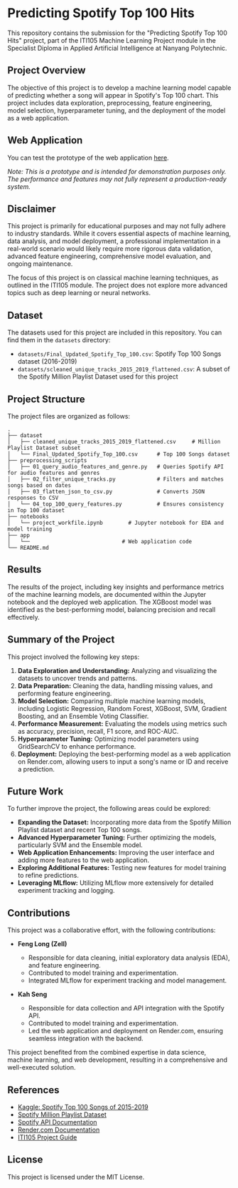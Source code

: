 # Predicting Spotify Top 100 Hits

This repository contains the submission for the "Predicting Spotify Top 100 Hits" project, part of the ITI105 Machine Learning Project module in the Specialist Diploma in Applied Artificial Intelligence at Nanyang Polytechnic.

## Project Overview

The objective of this project is to develop a machine learning model capable of predicting whether a song will appear in Spotify's Top 100 chart. This project includes data exploration, preprocessing, feature engineering, model selection, hyperparameter tuning, and the deployment of the model as a web application.

## Web Application

You can test the prototype of the web application [here](https://spotify-top-100-track-classifier.onrender.com/).

*Note: This is a prototype and is intended for demonstration purposes only. The performance and features may not fully represent a production-ready system.*

## Disclaimer

This project is primarily for educational purposes and may not fully adhere to industry standards. While it covers essential aspects of machine learning, data analysis, and model deployment, a professional implementation in a real-world scenario would likely require more rigorous data validation, advanced feature engineering, comprehensive model evaluation, and ongoing maintenance.

The focus of this project is on classical machine learning techniques, as outlined in the ITI105 module. The project does not explore more advanced topics such as deep learning or neural networks.

## Dataset

The datasets used for this project are included in this repository. You can find them in the `datasets` directory:

- `datasets/Final_Updated_Spotify_Top_100.csv`: Spotify Top 100 Songs dataset (2016-2019)
- `datasets/scleaned_unique_tracks_2015_2019_flattened.csv`: A subset of the Spotify Million Playlist Dataset used for this project

## Project Structure

The project files are organized as follows:
```
.
├── dataset
│   ├── cleaned_unique_tracks_2015_2019_flattened.csv     # Million Playlist Dataset subset
│   └── Final_Updated_Spotify_Top_100.csv      # Top 100 Songs dataset
├── preprocessing_scripts
│   ├── 01_query_audio_features_and_genre.py   # Queries Spotify API for audio features and genres
│   ├── 02_filter_unique_tracks.py             # Filters and matches songs based on dates
│   ├── 03_flatten_json_to_csv.py              # Converts JSON responses to CSV
│   └── 04_top_100_query_features.py           # Ensures consistency in Top 100 dataset
├── notebooks
│   └── project_workfile.ipynb        # Jupyter notebook for EDA and model training
├── app
│   └──                             # Web application code
└── README.md
```

## Results

The results of the project, including key insights and performance metrics of the machine learning models, are documented within the Jupyter notebook and the deployed web application. The XGBoost model was identified as the best-performing model, balancing precision and recall effectively.

## Summary of the Project

This project involved the following key steps:

1. **Data Exploration and Understanding:** Analyzing and visualizing the datasets to uncover trends and patterns.
2. **Data Preparation:** Cleaning the data, handling missing values, and performing feature engineering.
3. **Model Selection:** Comparing multiple machine learning models, including Logistic Regression, Random Forest, XGBoost, SVM, Gradient Boosting, and an Ensemble Voting Classifier.
4. **Performance Measurement:** Evaluating the models using metrics such as accuracy, precision, recall, F1 score, and ROC-AUC.
5. **Hyperparameter Tuning:** Optimizing model parameters using GridSearchCV to enhance performance.
6. **Deployment:** Deploying the best-performing model as a web application on Render.com, allowing users to input a song's name or ID and receive a prediction.

## Future Work

To further improve the project, the following areas could be explored:

- **Expanding the Dataset:** Incorporating more data from the Spotify Million Playlist dataset and recent Top 100 songs.
- **Advanced Hyperparameter Tuning:** Further optimizing the models, particularly SVM and the Ensemble model.
- **Web Application Enhancements:** Improving the user interface and adding more features to the web application.
- **Exploring Additional Features:** Testing new features for model training to refine predictions.
- **Leveraging MLflow:** Utilizing MLflow more extensively for detailed experiment tracking and logging.

## Contributions

This project was a collaborative effort, with the following contributions:

- **Feng Long (Zell)**
  - Responsible for data cleaning, initial exploratory data analysis (EDA), and feature engineering.
  - Contributed to model training and experimentation.
  - Integrated MLflow for experiment tracking and model management.

- **Kah Seng**
  - Responsible for data collection and API integration with the Spotify API.
  - Contributed to model training and experimentation.
  - Led the web application and deployment on Render.com, ensuring seamless integration with the backend.

This project benefited from the combined expertise in data science, machine learning, and web development, resulting in a comprehensive and well-executed solution.


## References

- [Kaggle: Spotify Top 100 Songs of 2015-2019](https://www.kaggle.com/datasets/muhmores/spotify-top-100-songs-of-20152019)
- [Spotify Million Playlist Dataset](https://www.aicrowd.com/challenges/spotify-million-playlist-dataset-challenge/dataset_files)
- [Spotify API Documentation](https://developer.spotify.com/documentation/web-api)
- [Render.com Documentation](https://docs.render.com/)
- [ITI105 Project Guide](https://github.com/nyp-sit/iti105/blob/main/project-guide.md)


## License
This project is licensed under the MIT License.
